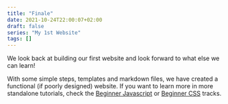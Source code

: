 ```yaml
---
title: "Finale"
date: 2021-10-24T22:00:07+02:00
draft: false
series: "My 1st Website"
tags: []
---
```


We look back at building our first website and look forward to what else we can learn!

<!--more-->

With some simple steps, templates and markdown files, we have created a functional (if poorly designed) website.
If you want to learn more in more standalone tutorials, check the [Beginner Javascript](/series/beginner-javascript/)
or [Beginner CSS](/series/beginner-css) tracks.
